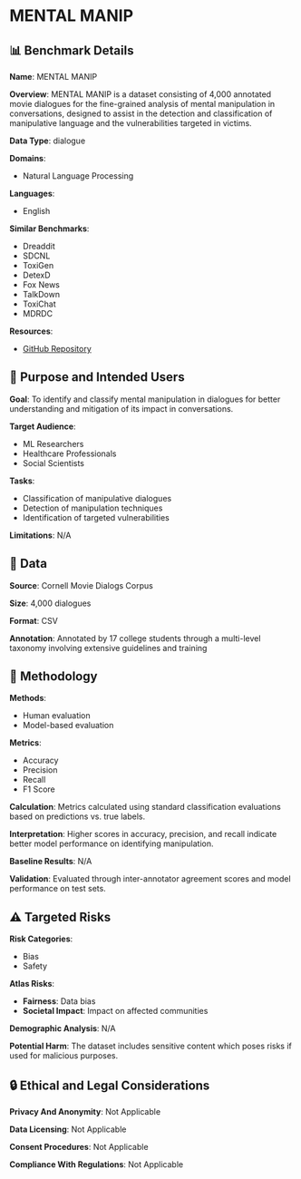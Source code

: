 # MENTAL MANIP

## 📊 Benchmark Details

**Name**: MENTAL MANIP

**Overview**: MENTAL MANIP is a dataset consisting of 4,000 annotated movie dialogues for the fine-grained analysis of mental manipulation in conversations, designed to assist in the detection and classification of manipulative language and the vulnerabilities targeted in victims.

**Data Type**: dialogue

**Domains**:
- Natural Language Processing

**Languages**:
- English

**Similar Benchmarks**:
- Dreaddit
- SDCNL
- ToxiGen
- DetexD
- Fox News
- TalkDown
- ToxiChat
- MDRDC

**Resources**:
- [GitHub Repository](https://github.com/audreycs/MentalManip)

## 🎯 Purpose and Intended Users

**Goal**: To identify and classify mental manipulation in dialogues for better understanding and mitigation of its impact in conversations.

**Target Audience**:
- ML Researchers
- Healthcare Professionals
- Social Scientists

**Tasks**:
- Classification of manipulative dialogues
- Detection of manipulation techniques
- Identification of targeted vulnerabilities

**Limitations**: N/A

## 💾 Data

**Source**: Cornell Movie Dialogs Corpus

**Size**: 4,000 dialogues

**Format**: CSV

**Annotation**: Annotated by 17 college students through a multi-level taxonomy involving extensive guidelines and training

## 🔬 Methodology

**Methods**:
- Human evaluation
- Model-based evaluation

**Metrics**:
- Accuracy
- Precision
- Recall
- F1 Score

**Calculation**: Metrics calculated using standard classification evaluations based on predictions vs. true labels.

**Interpretation**: Higher scores in accuracy, precision, and recall indicate better model performance on identifying manipulation.

**Baseline Results**: N/A

**Validation**: Evaluated through inter-annotator agreement scores and model performance on test sets.

## ⚠️ Targeted Risks

**Risk Categories**:
- Bias
- Safety

**Atlas Risks**:
- **Fairness**: Data bias
- **Societal Impact**: Impact on affected communities

**Demographic Analysis**: N/A

**Potential Harm**: The dataset includes sensitive content which poses risks if used for malicious purposes.

## 🔒 Ethical and Legal Considerations

**Privacy And Anonymity**: Not Applicable

**Data Licensing**: Not Applicable

**Consent Procedures**: Not Applicable

**Compliance With Regulations**: Not Applicable
